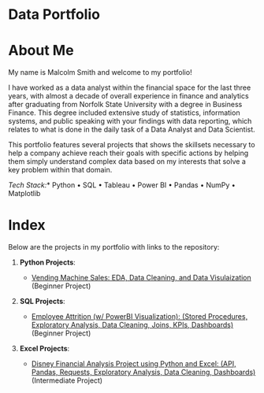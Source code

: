 # Data Portfolio

# About Me
My name is Malcolm Smith and welcome to my portfolio!







I have worked as a data analyst within the financial space for the last three years, with almost a decade of overall experience in finance and analytics after graduating from Norfolk State University with a degree in Business Finance. This degree included extensive study of statistics, information systems, and public speaking with your findings with data reporting, which relates to what is done in the daily task of a Data Analyst and Data Scientist.


This portfolio features several projects that shows the skillsets necessary to help a company achieve reach their goals with specific actions by helping them simply understand complex data based on my interests that solve a key problem within that domain.

*Tech Stack:** Python • SQL • Tableau • Power BI • Pandas • NumPy • Matplotlib

# Index
Below are the projects in my portfolio with links to the repository:
1. __Python Projects__:
   * [Vending Machine Sales: EDA, Data Cleaning, and Data Visulaization](PythonProjects/VendingMachineSales) (Beginner Project)

2. __SQL Projects__:
   * [Employee Attrition (w/ PowerBI Visualization): (Stored Procedures, Exploratory Analysis, Data Cleaning, Joins, KPIs, Dashboards)](SQLProjects/EmployeeAttrition) (Beginner Project)

3. __Excel Projects__:
   * [Disney Financial Analysis Project using Python and Excel: (API, Pandas, Requests, Exploratory Analysis, Data Cleaning, Dashboards)](ExcelProjects/DisneyFinancialAnalysis) (Intermediate Project) 
